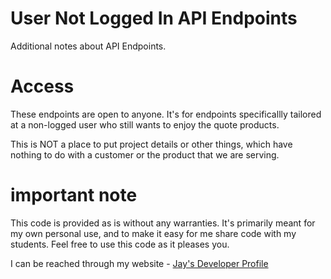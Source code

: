# User Not Logged In API Endpoints

Additional notes about API Endpoints.

# Access

These endpoints are open to anyone. It's for endpoints specificallly tailored at a non-logged user who still wants to enjoy the quote products. 

This is NOT a place to put project details or other things, which have nothing to do with a customer or the product that we are serving. 

# important note 

This code is provided as is without any warranties. It's primarily meant for my own personal use, and to make it easy for me share code with my students. Feel free to use this code as it pleases you.

I can be reached through my website - [Jay's Developer Profile](https://jay-study-nildana.github.io/developerprofile)